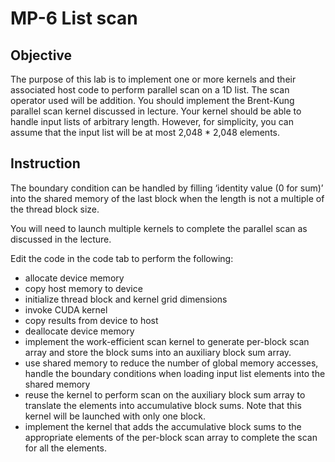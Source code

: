 # MP-6 List scan

## Objective
The purpose of this lab is to implement one or more kernels and their associated host code to perform parallel scan on a 1D list. The scan operator used will be addition. You should implement the Brent-Kung parallel scan kernel discussed in lecture. Your kernel should be able to handle input lists of arbitrary length. However, for simplicity, you can assume that the input list will be at most 2,048 * 2,048 elements. 

## Instruction

The boundary condition can be handled by filling ‘identity value (0 for sum)’ into the shared memory of the last block when the length is not a multiple of the thread block size.

You will need to launch multiple kernels to complete the parallel scan as discussed in the lecture.

Edit the code in the code tab to perform the following:

- allocate device memory
- copy host memory to device
- initialize thread block and kernel grid dimensions
- invoke CUDA kernel
- copy results from device to host
- deallocate device memory
- implement the work-efficient scan kernel to generate per-block scan array and store the block sums into an auxiliary block sum array.
- use shared memory to reduce the number of global memory accesses, handle the boundary conditions when loading input list elements into the shared memory
- reuse the kernel to perform scan on the auxiliary block sum array to translate the elements into accumulative block sums. Note that this kernel will be launched with only one block.
- implement the kernel that adds the accumulative block sums to the appropriate elements of the per-block scan array to complete the scan for all the elements.

